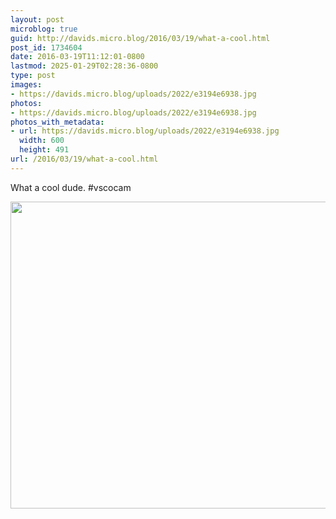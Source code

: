 ```yaml
---
layout: post
microblog: true
guid: http://davids.micro.blog/2016/03/19/what-a-cool.html
post_id: 1734604
date: 2016-03-19T11:12:01-0800
lastmod: 2025-01-29T02:28:36-0800
type: post
images:
- https://davids.micro.blog/uploads/2022/e3194e6938.jpg
photos:
- https://davids.micro.blog/uploads/2022/e3194e6938.jpg
photos_with_metadata:
- url: https://davids.micro.blog/uploads/2022/e3194e6938.jpg
  width: 600
  height: 491
url: /2016/03/19/what-a-cool.html
---
```

What a cool dude. #vscocam

<img src="/uploads/2022/e3194e6938.jpg" width="600" height="491" alt="">
